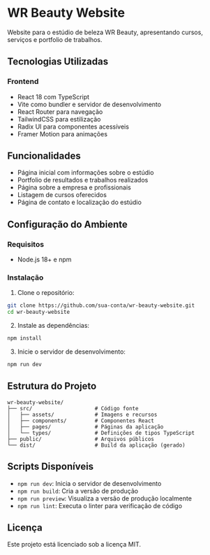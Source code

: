 # WR Beauty Website

Website para o estúdio de beleza WR Beauty, apresentando cursos, serviços e portfolio de trabalhos.

## Tecnologias Utilizadas

### Frontend
- React 18 com TypeScript
- Vite como bundler e servidor de desenvolvimento
- React Router para navegação
- TailwindCSS para estilização
- Radix UI para componentes acessíveis
- Framer Motion para animações

## Funcionalidades

- Página inicial com informações sobre o estúdio
- Portfolio de resultados e trabalhos realizados
- Página sobre a empresa e profissionais
- Listagem de cursos oferecidos
- Página de contato e localização do estúdio

## Configuração do Ambiente

### Requisitos
- Node.js 18+ e npm

### Instalação

1. Clone o repositório:
```bash
git clone https://github.com/sua-conta/wr-beauty-website.git
cd wr-beauty-website
```

2. Instale as dependências:
```bash
npm install
```

3. Inicie o servidor de desenvolvimento:
```bash
npm run dev
```

## Estrutura do Projeto

```
wr-beauty-website/
├── src/                    # Código fonte
│   ├── assets/             # Imagens e recursos
│   ├── components/         # Componentes React
│   ├── pages/              # Páginas da aplicação
│   └── types/              # Definições de tipos TypeScript
├── public/                 # Arquivos públicos
└── dist/                   # Build da aplicação (gerado)
```

## Scripts Disponíveis

- `npm run dev`: Inicia o servidor de desenvolvimento
- `npm run build`: Cria a versão de produção
- `npm run preview`: Visualiza a versão de produção localmente
- `npm run lint`: Executa o linter para verificação de código

## Licença

Este projeto está licenciado sob a licença MIT. 